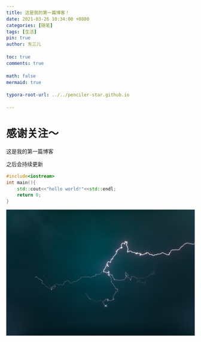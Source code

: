 ```yaml
---
title: 这是我的第一篇博客！
date: 2021-03-26 10:34:00 +0800
categories: [随笔]
tags: [生活]
pin: true
author: 东三儿

toc: true
comments: true

math: false
mermaid: true

typora-root-url: ../../penciler-star.github.io

---
```


# 感谢关注～ 

这是我的第一篇博客

之后会持续更新

```c++
#include<iostream>
int main(){
    std::cout<<"hello world!"<<std::endl;
  	return 0;
}
```

![wallhaven-1j7vo3](/assets/blog_res/2021-03-26-hello-world.assets/wallhaven-1j7vo3.jpg)
